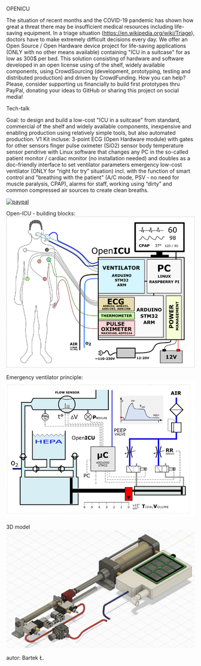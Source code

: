 
OPENICU  

The situation of recent months and the COVID-19 pandemic has shown how great a threat there may be insufficient medical resources including life-saving equipment. In a triage situation (https://en.wikipedia.org/wiki/Triage), doctors have to make extremely difficult decisions every day. We offer an Open Source / Open Hardware device project for life-saving applications (ONLY with no other means available) containing "ICU in a suitcase" for as low as 300$ per bed. This solution consisting of hardware and software developed in an open license using of the shelf, widely available components, using CrowdSourcing (development, prototyping, testing and distributed production) and driven by CrowdFunding. How you can help? Please, consider supporting us financially to build first prototypes thru PayPal, donating your ideas to GitHub or sharing this project on social media!

Tech-talk

Goal: to design and build a low-cost "ICU in a suitcase" from standard, commercial of the shelf and widely available components, inexpensive and enabling production using relatively simple tools, but also automated production. 
V1 Kit incluse:
3-point ECG (Open Hardware module) with gates for other sensors
finger pulse oximeter (SiO2) sensor
body temperature sensor
pendrive with Linux software that changes any PC in the so-called patient monitor / cardiac monitor (no installation needed) and doubles as a doc-friendly interface to set ventilator parameters
emergency low-cost ventilator (ONLY for “right for try” situation) incl. with the function of smart control and "breathing with the patient" (A/C mode, PSV - no need for muscle paralysis, CPAP), alarms for staff, working using “dirty” and common compressed air sources to create clean breaths. 

[![paypal](https://www.paypalobjects.com/en_US/i/btn/btn_donateCC_LG.gif)](https://www.paypal.com/cgi-bin/webscr?cmd=_donations&business=barteklecki%40o2.pl&item_name=support+OpenICU+project&currency_code=EUR&source=url)

Open-ICU - building blocks:
![Alt text](https://github.com/barteklecki/OpenICU/blob/master/OpenICU_blok_design.png?raw=true)

Emergency ventilator principle:
![Alt text](https://github.com/barteklecki/OpenICU/blob/master/Ventillo_mechanics_gif.gif?raw=true)

3D model 
![Alt text](https://github.com/barteklecki/OpenICU/blob/master/Ventillo_3d_model_gif.gif?raw=true)



autor: Bartek Ł.
